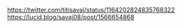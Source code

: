 https://twitter.com/titisavaj/status/1164202824835768322
https://lucid.blog/savaj08/post/1566654868
